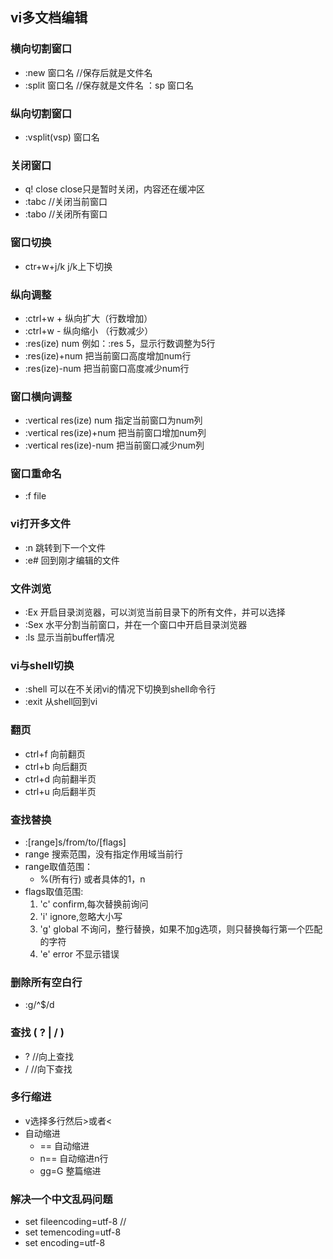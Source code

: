 ## vi多文档编辑

### 横向切割窗口
* :new 窗口名 //保存后就是文件名
* :split 窗口名 //保存就是文件名 ：sp 窗口名

### 纵向切割窗口
* :vsplit(vsp) 窗口名 

### 关闭窗口
* q! close close只是暂时关闭，内容还在缓冲区
* :tabc //关闭当前窗口
* :tabo //关闭所有窗口

### 窗口切换
* ctr+w+j/k     j/k上下切换

### 纵向调整
* :ctrl+w + 纵向扩大（行数增加）
* :ctrl+w - 纵向缩小 （行数减少）
* :res(ize) num  例如：:res 5，显示行数调整为5行
* :res(ize)+num 把当前窗口高度增加num行
* :res(ize)-num 把当前窗口高度减少num行

### 窗口横向调整
* :vertical res(ize) num 指定当前窗口为num列
* :vertical res(ize)+num 把当前窗口增加num列
* :vertical res(ize)-num 把当前窗口减少num列

### 窗口重命名
* :f file

### vi打开多文件
* :n 跳转到下一个文件
* :e# 回到刚才编辑的文件

### 文件浏览
* :Ex 开启目录浏览器，可以浏览当前目录下的所有文件，并可以选择
* :Sex 水平分割当前窗口，并在一个窗口中开启目录浏览器
* :ls 显示当前buffer情况

### vi与shell切换
* :shell 可以在不关闭vi的情况下切换到shell命令行
* :exit 从shell回到vi

### 翻页
* ctrl+f          向前翻页  
* ctrl+b          向后翻页  
* ctrl+d          向前翻半页  
* ctrl+u          向后翻半页  

### 查找替换
* :[range]s/from/to/[flags]
* range 搜索范围，没有指定作用域当前行
* range取值范围：
    * %(所有行) 或者具体的1，n 
* flags取值范围:
    1. 'c' confirm,每次替换前询问
    2. 'i' ignore,忽略大小写
    3. 'g' global 不询问，整行替换，如果不加g选项，则只替换每行第一个匹配的字符
    4. 'e' error 不显示错误
  

### 删除所有空白行
* :g/^$/d  

### 查找 ( ? | / )
* ? //向上查找
* / //向下查找

### 多行缩进
* v选择多行然后>或者<
* 自动缩进
   * == 自动缩进
   * n== 自动缩进n行
   * gg=G 整篇缩进

### 解决一个中文乱码问题
* set fileencoding=utf-8   //
* set temencoding=utf-8
* set encoding=utf-8
